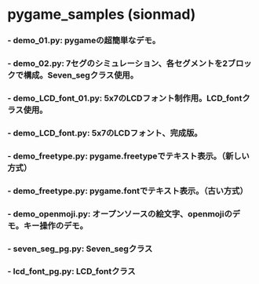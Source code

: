 # pygame_samples (sionmad)

 ### - demo_01.py: pygameの超簡単なデモ。
 ### - demo_02.py: 7セグのシミュレーション、各セグメントを2ブロックで構成。Seven_segクラス使用。
 ### - demo_LCD_font_01.py: 5x7のLCDフォント制作用。LCD_fontクラス使用。
 ### - demo_LCD_font.py: 5x7のLCDフォント、完成版。

 ### - demo_freetype.py: pygame.freetypeでテキスト表示。（新しい方式）
 ### - demo_freetype.py: pygame.fontでテキスト表示。（古い方式）
 ### - demo_openmoji.py: オープンソースの絵文字、openmojiのデモ。キー操作のデモ。
 ### - seven_seg_pg.py: Seven_segクラス
 ### - lcd_font_pg.py: LCD_fontクラス
